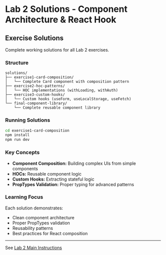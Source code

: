 # Lab 2 Solutions - Component Architecture & React Hook

## Exercise Solutions

Complete working solutions for all Lab 2 exercises.

###  Structure

```
solutions/
├── exercise1-card-composition/
│   └── Complete Card component with composition pattern
├── exercise2-hoc-patterns/
│   └── HOC implementations (withLoading, withAuth)
├── exercise3-custom-hooks/
│   └── Custom hooks (useForm, useLocalStorage, useFetch)
└── final-component-library/
    └── Complete reusable component library
```

###  Running Solutions

```bash
cd exercise1-card-composition
npm install
npm run dev
```

###  Key Concepts

- **Component Composition:** Building complex UIs from simple components
- **HOCs:** Reusable component logic
- **Custom Hooks:** Extracting stateful logic
- **PropTypes Validation:** Proper typing for advanced patterns

###  Learning Focus

Each solution demonstrates:
- Clean component architecture
- Proper PropTypes validation
- Reusability patterns
- Best practices for React composition

---

See [Lab 2 Main Instructions](../lab2.md)
